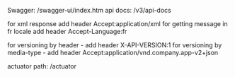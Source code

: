 Swagger: /swagger-ui/index.htm
api docs: /v3/api-docs

for xml response add header Accept:application/xml
for getting message in fr locale add header Accept-Language:fr

for versioning by header - add header X-API-VERSION:1
for versioning by media-type - add header Accept:application/vnd.company.app-v2+json

actuator path: /actuator